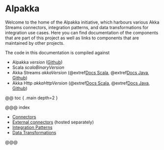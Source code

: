 # Alpakka

Welcome to the home of the Alpakka initiative, which harbours various Akka Streams connectors, integration patterns,
and data transformations for integration use cases. Here you can find documentation of the components that are
part of this project as well as links to components that are maintained by other projects.

The code in this documentation is compiled against

* Alpakka $version$ ([Github](https://github.com/akka/alpakka))
* Scala $scalaBinaryVersion$
* Akka Streams $akkaVersion$ (@extref[Docs Scala](akka-docs:scala/stream/index.html), @extref[Docs Java](akka-docs:java/stream/index.html), [Github](https://github.com/akka/akka))
* Akka Http $akkaHttpVersion$ (@extref[Docs Scala](akka-http-docs:scala.html), @extref[Docs Java](akka-http-docs:java.html), [Github](https://github.com/akka/akka-http))


@@ toc { .main depth=2 }

@@@ index

* [Connectors](connectors.md)
* [External connectors](external-connectors.md) (hosted separately)
* [Integration Patterns](patterns.md)
* [Data Transformations](data-transformations.md)

@@@
